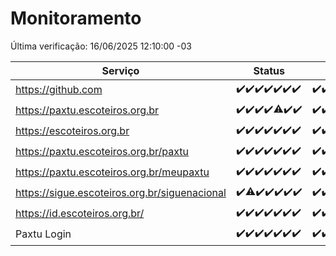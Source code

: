 # Monitoramento

Última verificação: 16/06/2025 12:10:00 -03

|Serviço|Status|Últimas 24h|
|---|---|---|
|https://github.com|<span title="2025-06-09: OK=23">✔️</span><span title="2025-06-10: OK=23">✔️</span><span title="2025-06-11: OK=23">✔️</span><span title="2025-06-12: OK=23">✔️</span><span title="2025-06-13: OK=23">✔️</span><span title="2025-06-14: OK=23">✔️</span><span title="2025-06-15: OK=15">✔️</span>|<span title="15/06/2025 13:10:00 -03 : 200">✔️</span><span title="15/06/2025 14:07:00 -03 : 200">✔️</span><span title="15/06/2025 15:11:00 -03 : 200">✔️</span><span title="15/06/2025 16:06:00 -03 : 200">✔️</span><span title="15/06/2025 17:09:00 -03 : 200">✔️</span><span title="15/06/2025 18:08:00 -03 : 200">✔️</span><span title="15/06/2025 19:08:00 -03 : 200">✔️</span><span title="15/06/2025 20:08:00 -03 : 200">✔️</span><span title="15/06/2025 21:51:00 -03 : 200">✔️</span><span title="15/06/2025 23:44:00 -03 : 200">✔️</span><span title="16/06/2025 00:46:00 -03 : 200">✔️</span><span title="16/06/2025 01:22:00 -03 : 200">✔️</span><span title="16/06/2025 02:12:00 -03 : 200">✔️</span><span title="16/06/2025 03:15:00 -03 : 200">✔️</span><span title="16/06/2025 04:12:00 -03 : 200">✔️</span><span title="16/06/2025 05:14:00 -03 : 200">✔️</span><span title="16/06/2025 06:12:00 -03 : 200">✔️</span><span title="16/06/2025 07:11:00 -03 : 200">✔️</span><span title="16/06/2025 08:08:00 -03 : 200">✔️</span><span title="16/06/2025 09:19:00 -03 : 200">✔️</span><span title="16/06/2025 10:26:00 -03 : 200">✔️</span><span title="16/06/2025 11:10:00 -03 : 200">✔️</span><span title="16/06/2025 12:10:00 -03 : 200">✔️</span>|
|https://paxtu.escoteiros.org.br|<span title="2025-06-09: OK=23">✔️</span><span title="2025-06-10: OK=23">✔️</span><span title="2025-06-11: OK=23">✔️</span><span title="2025-06-12: OK=23">✔️</span><span title="2025-06-13: OK=22, Falhas=1">⚠️</span><span title="2025-06-14: OK=23">✔️</span><span title="2025-06-15: OK=15">✔️</span>|<span title="15/06/2025 13:10:00 -03 : 200">✔️</span><span title="15/06/2025 14:07:00 -03 : 200">✔️</span><span title="15/06/2025 15:11:00 -03 : 200">✔️</span><span title="15/06/2025 16:06:00 -03 : 200">✔️</span><span title="15/06/2025 17:09:00 -03 : 200">✔️</span><span title="15/06/2025 18:08:00 -03 : 200">✔️</span><span title="15/06/2025 19:08:00 -03 : 200">✔️</span><span title="15/06/2025 20:08:00 -03 : 200">✔️</span><span title="15/06/2025 21:51:00 -03 : 200">✔️</span><span title="15/06/2025 23:44:00 -03 : 200">✔️</span><span title="16/06/2025 00:46:00 -03 : 200">✔️</span><span title="16/06/2025 01:22:00 -03 : 200">✔️</span><span title="16/06/2025 02:12:00 -03 : 200">✔️</span><span title="16/06/2025 03:15:00 -03 : 200">✔️</span><span title="16/06/2025 04:12:00 -03 : 200">✔️</span><span title="16/06/2025 05:14:00 -03 : 200">✔️</span><span title="16/06/2025 06:12:00 -03 : 200">✔️</span><span title="16/06/2025 07:11:00 -03 : 200">✔️</span><span title="16/06/2025 08:08:00 -03 : 200">✔️</span><span title="16/06/2025 09:19:00 -03 : 200">✔️</span><span title="16/06/2025 10:26:00 -03 : 200">✔️</span><span title="16/06/2025 11:10:00 -03 : 200">✔️</span><span title="16/06/2025 12:10:00 -03 : 200">✔️</span>|
|https://escoteiros.org.br|<span title="2025-06-09: OK=23">✔️</span><span title="2025-06-10: OK=23">✔️</span><span title="2025-06-11: OK=23">✔️</span><span title="2025-06-12: OK=23">✔️</span><span title="2025-06-13: OK=23">✔️</span><span title="2025-06-14: OK=23">✔️</span><span title="2025-06-15: OK=15">✔️</span>|<span title="15/06/2025 13:10:00 -03 : 200">✔️</span><span title="15/06/2025 14:07:00 -03 : 200">✔️</span><span title="15/06/2025 15:11:00 -03 : 200">✔️</span><span title="15/06/2025 16:06:00 -03 : 200">✔️</span><span title="15/06/2025 17:09:00 -03 : 200">✔️</span><span title="15/06/2025 18:08:00 -03 : 200">✔️</span><span title="15/06/2025 19:08:00 -03 : 200">✔️</span><span title="15/06/2025 20:08:00 -03 : 200">✔️</span><span title="15/06/2025 21:51:00 -03 : 200">✔️</span><span title="15/06/2025 23:44:00 -03 : 200">✔️</span><span title="16/06/2025 00:46:00 -03 : 200">✔️</span><span title="16/06/2025 01:22:00 -03 : 200">✔️</span><span title="16/06/2025 02:12:00 -03 : 200">✔️</span><span title="16/06/2025 03:15:00 -03 : 200">✔️</span><span title="16/06/2025 04:12:00 -03 : 200">✔️</span><span title="16/06/2025 05:14:00 -03 : 200">✔️</span><span title="16/06/2025 06:12:00 -03 : 200">✔️</span><span title="16/06/2025 07:11:00 -03 : 200">✔️</span><span title="16/06/2025 08:08:00 -03 : 200">✔️</span><span title="16/06/2025 09:19:00 -03 : 200">✔️</span><span title="16/06/2025 10:26:00 -03 : 200">✔️</span><span title="16/06/2025 11:10:00 -03 : 200">✔️</span><span title="16/06/2025 12:10:00 -03 : 200">✔️</span>|
|https://paxtu.escoteiros.org.br/paxtu|<span title="2025-06-09: OK=23">✔️</span><span title="2025-06-10: OK=23">✔️</span><span title="2025-06-11: OK=23">✔️</span><span title="2025-06-12: OK=23">✔️</span><span title="2025-06-13: OK=23">✔️</span><span title="2025-06-14: OK=23">✔️</span><span title="2025-06-15: OK=15">✔️</span>|<span title="15/06/2025 13:10:00 -03 : 200">✔️</span><span title="15/06/2025 14:07:00 -03 : 200">✔️</span><span title="15/06/2025 15:11:00 -03 : 200">✔️</span><span title="15/06/2025 16:06:00 -03 : 200">✔️</span><span title="15/06/2025 17:09:00 -03 : 200">✔️</span><span title="15/06/2025 18:08:00 -03 : 200">✔️</span><span title="15/06/2025 19:08:00 -03 : 200">✔️</span><span title="15/06/2025 20:08:00 -03 : 200">✔️</span><span title="15/06/2025 21:51:00 -03 : 200">✔️</span><span title="15/06/2025 23:44:00 -03 : 200">✔️</span><span title="16/06/2025 00:46:00 -03 : 200">✔️</span><span title="16/06/2025 01:22:00 -03 : 200">✔️</span><span title="16/06/2025 02:12:00 -03 : 200">✔️</span><span title="16/06/2025 03:15:00 -03 : 200">✔️</span><span title="16/06/2025 04:12:00 -03 : 200">✔️</span><span title="16/06/2025 05:14:00 -03 : 200">✔️</span><span title="16/06/2025 06:12:00 -03 : 200">✔️</span><span title="16/06/2025 07:11:00 -03 : 200">✔️</span><span title="16/06/2025 08:08:00 -03 : 200">✔️</span><span title="16/06/2025 09:19:00 -03 : 200">✔️</span><span title="16/06/2025 10:26:00 -03 : 200">✔️</span><span title="16/06/2025 11:10:00 -03 : 200">✔️</span><span title="16/06/2025 12:10:00 -03 : 200">✔️</span>|
|https://paxtu.escoteiros.org.br/meupaxtu|<span title="2025-06-09: OK=23">✔️</span><span title="2025-06-10: OK=23">✔️</span><span title="2025-06-11: OK=23">✔️</span><span title="2025-06-12: OK=23">✔️</span><span title="2025-06-13: OK=23">✔️</span><span title="2025-06-14: OK=23">✔️</span><span title="2025-06-15: OK=15">✔️</span>|<span title="15/06/2025 13:10:00 -03 : 200">✔️</span><span title="15/06/2025 14:07:00 -03 : 200">✔️</span><span title="15/06/2025 15:11:00 -03 : 200">✔️</span><span title="15/06/2025 16:06:00 -03 : 200">✔️</span><span title="15/06/2025 17:09:00 -03 : 200">✔️</span><span title="15/06/2025 18:08:00 -03 : 200">✔️</span><span title="15/06/2025 19:08:00 -03 : 200">✔️</span><span title="15/06/2025 20:08:00 -03 : 200">✔️</span><span title="15/06/2025 21:51:00 -03 : 200">✔️</span><span title="15/06/2025 23:44:00 -03 : 200">✔️</span><span title="16/06/2025 00:46:00 -03 : 200">✔️</span><span title="16/06/2025 01:22:00 -03 : 200">✔️</span><span title="16/06/2025 02:12:00 -03 : 200">✔️</span><span title="16/06/2025 03:15:00 -03 : 200">✔️</span><span title="16/06/2025 04:12:00 -03 : 200">✔️</span><span title="16/06/2025 05:14:00 -03 : 200">✔️</span><span title="16/06/2025 06:12:00 -03 : 200">✔️</span><span title="16/06/2025 07:11:00 -03 : 200">✔️</span><span title="16/06/2025 08:08:00 -03 : 200">✔️</span><span title="16/06/2025 09:19:00 -03 : 200">✔️</span><span title="16/06/2025 10:26:00 -03 : 200">✔️</span><span title="16/06/2025 11:10:00 -03 : 200">✔️</span><span title="16/06/2025 12:10:00 -03 : 200">✔️</span>|
|https://sigue.escoteiros.org.br/siguenacional|<span title="2025-06-09: OK=23">✔️</span><span title="2025-06-10: OK=22, Falhas=1">⚠️</span><span title="2025-06-11: OK=23">✔️</span><span title="2025-06-12: OK=23">✔️</span><span title="2025-06-13: OK=23">✔️</span><span title="2025-06-14: OK=23">✔️</span><span title="2025-06-15: OK=15">✔️</span>|<span title="15/06/2025 13:10:00 -03 : 200">✔️</span><span title="15/06/2025 14:07:00 -03 : 200">✔️</span><span title="15/06/2025 15:11:00 -03 : 200">✔️</span><span title="15/06/2025 16:06:00 -03 : 200">✔️</span><span title="15/06/2025 17:09:00 -03 : 200">✔️</span><span title="15/06/2025 18:08:00 -03 : 200">✔️</span><span title="15/06/2025 19:08:00 -03 : 200">✔️</span><span title="15/06/2025 20:08:00 -03 : 200">✔️</span><span title="15/06/2025 21:51:00 -03 : 200">✔️</span><span title="15/06/2025 23:44:00 -03 : 200">✔️</span><span title="16/06/2025 00:46:00 -03 : 200">✔️</span><span title="16/06/2025 01:22:00 -03 : 200">✔️</span><span title="16/06/2025 02:12:00 -03 : 200">✔️</span><span title="16/06/2025 03:15:00 -03 : 200">✔️</span><span title="16/06/2025 04:12:00 -03 : 200">✔️</span><span title="16/06/2025 05:14:00 -03 : 200">✔️</span><span title="16/06/2025 06:12:00 -03 : 200">✔️</span><span title="16/06/2025 07:11:00 -03 : 200">✔️</span><span title="16/06/2025 08:08:00 -03 : 200">✔️</span><span title="16/06/2025 09:19:00 -03 : 200">✔️</span><span title="16/06/2025 10:26:00 -03 : 200">✔️</span><span title="16/06/2025 11:10:00 -03 : 200">✔️</span><span title="16/06/2025 12:10:00 -03 : 200">✔️</span>|
|https://id.escoteiros.org.br/|<span title="2025-06-09: OK=23">✔️</span><span title="2025-06-10: OK=23">✔️</span><span title="2025-06-11: OK=23">✔️</span><span title="2025-06-12: OK=23">✔️</span><span title="2025-06-13: OK=23">✔️</span><span title="2025-06-14: OK=23">✔️</span><span title="2025-06-15: OK=15">✔️</span>|<span title="15/06/2025 13:10:00 -03 : 200">✔️</span><span title="15/06/2025 14:07:00 -03 : 200">✔️</span><span title="15/06/2025 15:11:00 -03 : 200">✔️</span><span title="15/06/2025 16:06:00 -03 : 200">✔️</span><span title="15/06/2025 17:09:00 -03 : 200">✔️</span><span title="15/06/2025 18:08:00 -03 : 200">✔️</span><span title="15/06/2025 19:08:00 -03 : 200">✔️</span><span title="15/06/2025 20:08:00 -03 : 200">✔️</span><span title="15/06/2025 21:51:00 -03 : 200">✔️</span><span title="15/06/2025 23:44:00 -03 : 200">✔️</span><span title="16/06/2025 00:46:00 -03 : 200">✔️</span><span title="16/06/2025 01:22:00 -03 : 200">✔️</span><span title="16/06/2025 02:12:00 -03 : 200">✔️</span><span title="16/06/2025 03:15:00 -03 : 200">✔️</span><span title="16/06/2025 04:12:00 -03 : 200">✔️</span><span title="16/06/2025 05:14:00 -03 : 200">✔️</span><span title="16/06/2025 06:12:00 -03 : 200">✔️</span><span title="16/06/2025 07:11:00 -03 : 200">✔️</span><span title="16/06/2025 08:08:00 -03 : 200">✔️</span><span title="16/06/2025 09:19:00 -03 : 200">✔️</span><span title="16/06/2025 10:26:00 -03 : 200">✔️</span><span title="16/06/2025 11:10:00 -03 : 200">✔️</span><span title="16/06/2025 12:10:00 -03 : 200">✔️</span>|
|Paxtu Login|<span title="2025-06-09: OK=23">✔️</span><span title="2025-06-10: OK=23">✔️</span><span title="2025-06-11: OK=23">✔️</span><span title="2025-06-12: OK=23">✔️</span><span title="2025-06-13: OK=23">✔️</span><span title="2025-06-14: OK=23">✔️</span><span title="2025-06-15: OK=15">✔️</span>|<span title="15/06/2025 13:10:00 -03 : 200">✔️</span><span title="15/06/2025 14:07:00 -03 : 200">✔️</span><span title="15/06/2025 15:11:00 -03 : 200">✔️</span><span title="15/06/2025 16:06:00 -03 : 200">✔️</span><span title="15/06/2025 17:09:00 -03 : 200">✔️</span><span title="15/06/2025 18:08:00 -03 : 200">✔️</span><span title="15/06/2025 19:08:00 -03 : 200">✔️</span><span title="15/06/2025 20:08:00 -03 : 200">✔️</span><span title="15/06/2025 21:51:00 -03 : 200">✔️</span><span title="15/06/2025 23:44:00 -03 : 200">✔️</span><span title="16/06/2025 00:46:00 -03 : 200">✔️</span><span title="16/06/2025 01:22:00 -03 : 200">✔️</span><span title="16/06/2025 02:12:00 -03 : 200">✔️</span><span title="16/06/2025 03:15:00 -03 : 200">✔️</span><span title="16/06/2025 04:12:00 -03 : 200">✔️</span><span title="16/06/2025 05:14:00 -03 : 200">✔️</span><span title="16/06/2025 06:12:00 -03 : 200">✔️</span><span title="16/06/2025 07:11:00 -03 : 200">✔️</span><span title="16/06/2025 08:08:00 -03 : 200">✔️</span><span title="16/06/2025 09:19:00 -03 : 200">✔️</span><span title="16/06/2025 10:26:00 -03 : 200">✔️</span><span title="16/06/2025 11:10:00 -03 : 200">✔️</span><span title="16/06/2025 12:10:00 -03 : 200">✔️</span>|
